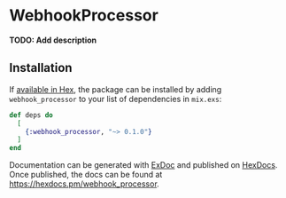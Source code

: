 # WebhookProcessor

**TODO: Add description**

## Installation

If [available in Hex](https://hex.pm/docs/publish), the package can be installed
by adding `webhook_processor` to your list of dependencies in `mix.exs`:

```elixir
def deps do
  [
    {:webhook_processor, "~> 0.1.0"}
  ]
end
```

Documentation can be generated with [ExDoc](https://github.com/elixir-lang/ex_doc)
and published on [HexDocs](https://hexdocs.pm). Once published, the docs can
be found at <https://hexdocs.pm/webhook_processor>.


